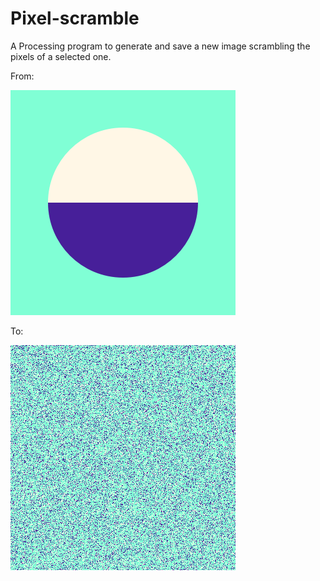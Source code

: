 # Pixel-scramble

A Processing program to generate and save a new image scrambling the pixels of a selected one.

From:

![solarized dualmode](source-image/source_image_00.png)

To:

![solarized dualmode](outputs/image_0.png)